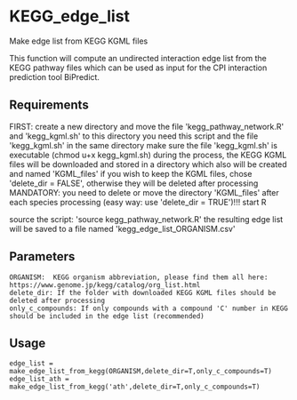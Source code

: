 # KEGG_edge_list
Make edge list from KEGG KGML files

This function will compute an undirected interaction edge list from the KEGG pathway files which can be used as input for the CPI interaction prediction tool BiPredict.

## Requirements
FIRST: create a new directory and move the file 'kegg_pathway_network.R' and 'kegg_kgml.sh' to this directory
you need this script and the file 'kegg_kgml.sh' in the same directory
make sure the file 'kegg_kgml.sh' is executable (chmod u+x kegg_kgml.sh)
during the process, the KEGG KGML files will be downloaded and stored in a directory which also will be created and named 'KGML_files'
if you wish to keep the KGML files, chose 'delete_dir = FALSE', otherwise they will be deleted after processing
MANDATORY: you need to delete or move the directory 'KGML_files' after each species processing (easy way: use 'delete_dir = TRUE')!!!
start R

source the script: 'source kegg_pathway_network.R'
the resulting edge list will be saved to a file named 'kegg_edge_list_ORGANISM.csv'

## Parameters
```
ORGANISM:  KEGG organism abbreviation, please find them all here: https://www.genome.jp/kegg/catalog/org_list.html
delete_dir: If the folder with downloaded KEGG KGML files should be deleted after processing
only_c_compounds: If only compounds with a compound 'C' number in KEGG should be included in the edge list (recommended)
```
## Usage 
```
edge_list = make_edge_list_from_kegg(ORGANISM,delete_dir=T,only_c_compounds=T)
edge_list_ath = make_edge_list_from_kegg('ath',delete_dir=T,only_c_compounds=T)
```
